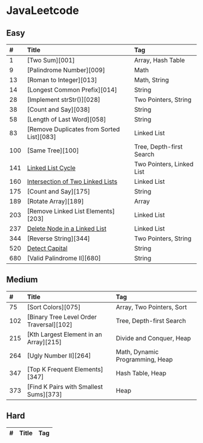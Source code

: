 # JavaLeetcode


## Easy

|#|Title|Tag|
|:------------- |:------------- |:------------- |
|1|[Two Sum][001]|Array, Hash Table|
|9|[Palindrome Number][009]|Math|
|13|[Roman to Integer][013]|Math, String|
|14|[Longest Common Prefix][014]|String|
|28|[Implement strStr()][028]|Two Pointers, String|
|38|[Count and Say][038]|String|
|58|[Length of Last Word][058]|String|
|83|[Remove Duplicates from Sorted List][083]|Linked List|
|100|[Same Tree][100]|Tree, Depth-first Search|
|141|[Linked List Cycle][141]|Two Pointers, Linked List|
|160|[Intersection of Two Linked Lists][160]|Linked List|
|175|[Count and Say][175]|String|
|189|[Rotate Array][189]|Array|
|203|[Remove Linked List Elements][203]|Linked List|
|237|[Delete Node in a Linked List][237]|Linked List|
|344|[Reverse String][344]|Two Pointers, String|
|520|[Detect Capital][520]|String|
|680|[Valid Palindrome II][680]|String|






## Medium

|#|Title|Tag|
|:------------- |:------------- |:------------- |
|75|[Sort Colors][075]|Array, Two Pointers, Sort|
|102|[Binary Tree Level Order Traversal][102]|Tree, Depth-first Search|
|215|[Kth Largest Element in an Array][215]|Divide and Conquer, Heap|
|264|[Ugly Number II][264]|Math, Dynamic Programming, Heap|
|347|[Top K Frequent Elements][347]|Hash Table, Heap|
|373|[Find K Pairs with Smallest Sums][373]|Heap|







## Hard

|#|Title|Tag|
|:------------- |:------------- |:------------- |






[src]: https://github.com/Blankj/awesome-java-leetcode/tree/master/src
[note]: https://github.com/Blankj/awesome-java-leetcode/tree/master/note
[companies]: https://github.com/Blankj/awesome-java-leetcode/blob/master/Companies.md

[141]: https://github.com/notyao/Java-Leetcode/blob/master/LinkedListCycle.java
[160]: https://github.com/notyao/Java-Leetcode/blob/master/IntersectionOfTwoLinkedLists.java
[237]: https://github.com/notyao/Java-Leetcode/blob/master/DeleteNodeInALinkedList.java
[520]: https://github.com/notyao/Java-Leetcode/blob/master/DetectCapital.java


[002]: https://github.com/Blankj/awesome-java-leetcode/blob/master/note/002/README.md
[554]: https://github.com/Blankj/awesome-java-leetcode/blob/master/note/554/README.md

[004]: https://github.com/Blankj/awesome-java-leetcode/blob/master/note/004/README.md
[010]: https://github.com/Blankj/awesome-java-leetcode/blob/master/note/010/README.md


